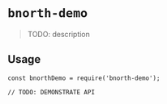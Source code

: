 # `bnorth-demo`

> TODO: description

## Usage

```
const bnorthDemo = require('bnorth-demo');

// TODO: DEMONSTRATE API
```
